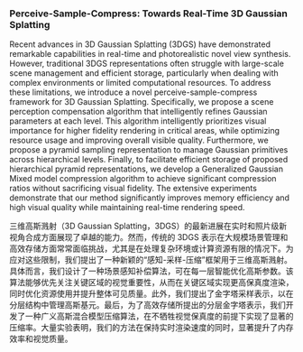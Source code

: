 ### Perceive-Sample-Compress: Towards Real-Time 3D Gaussian Splatting

Recent advances in 3D Gaussian Splatting (3DGS) have demonstrated remarkable capabilities in real-time and photorealistic novel view synthesis. However, traditional 3DGS representations often struggle with large-scale scene management and efficient storage, particularly when dealing with complex environments or limited computational resources. To address these limitations, we introduce a novel perceive-sample-compress framework for 3D Gaussian Splatting. Specifically, we propose a scene perception compensation algorithm that intelligently refines Gaussian parameters at each level. This algorithm intelligently prioritizes visual importance for higher fidelity rendering in critical areas, while optimizing resource usage and improving overall visible quality. Furthermore, we propose a pyramid sampling representation to manage Gaussian primitives across hierarchical levels. Finally, to facilitate efficient storage of proposed hierarchical pyramid representations, we develop a Generalized Gaussian Mixed model compression algorithm to achieve significant compression ratios without sacrificing visual fidelity. The extensive experiments demonstrate that our method significantly improves memory efficiency and high visual quality while maintaining real-time rendering speed.

三维高斯溅射（3D Gaussian Splatting，3DGS）的最新进展在实时和照片级新视角合成方面展现了卓越的能力。然而，传统的 3DGS 表示在大规模场景管理和高效存储方面常常面临挑战，尤其是在处理复杂环境或计算资源有限的情况下。为应对这些限制，我们提出了一种新颖的“感知-采样-压缩”框架用于三维高斯溅射。具体而言，我们设计了一种场景感知补偿算法，可在每一层智能优化高斯参数。该算法能够优先关注关键区域的视觉重要性，从而在关键区域实现更高保真度渲染，同时优化资源使用并提升整体可见质量。此外，我们提出了金字塔采样表示，以在分层结构中管理高斯基元。最后，为了高效存储所提出的分层金字塔表示，我们开发了一种广义高斯混合模型压缩算法，在不牺牲视觉保真度的前提下实现了显著的压缩率。大量实验表明，我们的方法在保持实时渲染速度的同时，显著提升了内存效率和视觉质量。

